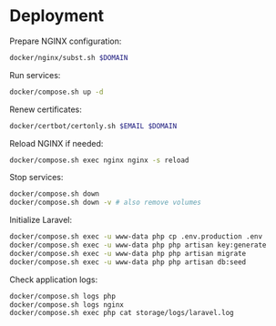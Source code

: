 # Deployment

Prepare NGINX configuration:

```bash
docker/nginx/subst.sh $DOMAIN
```

Run services:

```bash
docker/compose.sh up -d
```

Renew certificates:

```bash
docker/certbot/certonly.sh $EMAIL $DOMAIN
```

Reload NGINX if needed:

```bash
docker/compose.sh exec nginx nginx -s reload
```

Stop services:

```bash
docker/compose.sh down
docker/compose.sh down -v # also remove volumes
```

Initialize Laravel:

```bash
docker/compose.sh exec -u www-data php cp .env.production .env
docker/compose.sh exec -u www-data php php artisan key:generate
docker/compose.sh exec -u www-data php php artisan migrate
docker/compose.sh exec -u www-data php php artisan db:seed
```

Check application logs:

```bash
docker/compose.sh logs php
docker/compose.sh logs nginx
docker/compose.sh exec php cat storage/logs/laravel.log
```
